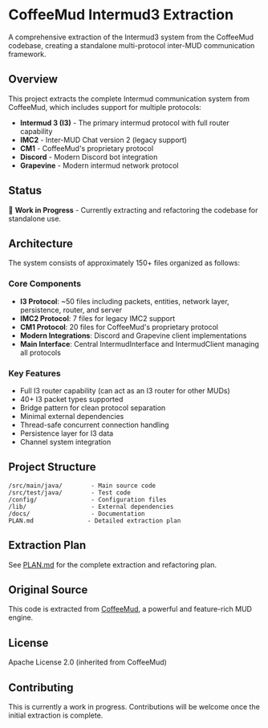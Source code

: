 # CoffeeMud Intermud3 Extraction

A comprehensive extraction of the Intermud3 system from the CoffeeMud codebase, creating a standalone multi-protocol inter-MUD communication framework.

## Overview

This project extracts the complete Intermud communication system from CoffeeMud, which includes support for multiple protocols:

- **Intermud 3 (I3)** - The primary intermud protocol with full router capability
- **IMC2** - Inter-MUD Chat version 2 (legacy support)
- **CM1** - CoffeeMud's proprietary protocol
- **Discord** - Modern Discord bot integration
- **Grapevine** - Modern intermud network protocol

## Status

🚧 **Work in Progress** - Currently extracting and refactoring the codebase for standalone use.

## Architecture

The system consists of approximately 150+ files organized as follows:

### Core Components
- **I3 Protocol**: ~50 files including packets, entities, network layer, persistence, router, and server
- **IMC2 Protocol**: 7 files for legacy IMC2 support
- **CM1 Protocol**: 20 files for CoffeeMud's proprietary protocol
- **Modern Integrations**: Discord and Grapevine client implementations
- **Main Interface**: Central IntermudInterface and IntermudClient managing all protocols

### Key Features
- Full I3 router capability (can act as an I3 router for other MUDs)
- 40+ I3 packet types supported
- Bridge pattern for clean protocol separation
- Minimal external dependencies
- Thread-safe concurrent connection handling
- Persistence layer for I3 data
- Channel system integration

## Project Structure

```
/src/main/java/        - Main source code
/src/test/java/        - Test code
/config/               - Configuration files
/lib/                  - External dependencies
/docs/                 - Documentation
PLAN.md               - Detailed extraction plan
```

## Extraction Plan

See [PLAN.md](PLAN.md) for the complete extraction and refactoring plan.

## Original Source

This code is extracted from [CoffeeMud](https://github.com/bozimmerman/CoffeeMud), a powerful and feature-rich MUD engine.

## License

Apache License 2.0 (inherited from CoffeeMud)

## Contributing

This is currently a work in progress. Contributions will be welcome once the initial extraction is complete.